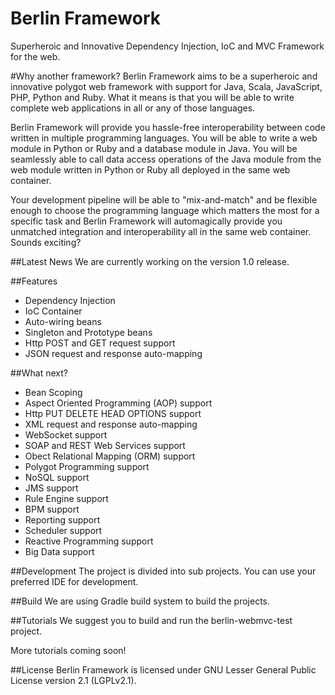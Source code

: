 # Berlin Framework
Superheroic and Innovative Dependency Injection, IoC and MVC Framework for the web. 

#Why another framework?
Berlin Framework aims to be a superheroic and innovative polygot web framework with support for Java, Scala, JavaScript, PHP, Python and Ruby. What it means is that you will be able to write complete web applications in all or any of those languages.

Berlin Framework will provide you hassle-free interoperability between code written in multiple programming languages. You will be able to write a web module in Python or Ruby and a database module in Java. You will be seamlessly able to call data access operations of the Java module from the web module written in Python or Ruby all deployed in the same web container. 

Your development pipeline will be able to "mix-and-match" and be flexible enough to choose the programming language which matters the most for a specific task and Berlin Framework will automagically provide you unmatched integration and interoperability all in the same web container. Sounds exciting?

##Latest News
We are currently working on the version 1.0 release.

##Features
* Dependency Injection
* IoC Container
* Auto-wiring beans
* Singleton and Prototype beans
* Http POST and GET request support
* JSON request and response auto-mapping

##What next?
* Bean Scoping
* Aspect Oriented Programming (AOP) support
* Http PUT DELETE HEAD OPTIONS support
* XML request and response auto-mapping
* WebSocket support
* SOAP and REST Web Services support
* Obect Relational Mapping (ORM) support
* Polygot Programming support
* NoSQL support
* JMS support
* Rule Engine support
* BPM support
* Reporting support
* Scheduler support
* Reactive Programming support
* Big Data support

##Development
The project is divided into sub projects. You can use your preferred IDE for development.

##Build
We are using Gradle build system to build the projects. 

##Tutorials
We suggest you to build and run the berlin-webmvc-test project.

More tutorials coming soon!

##License
Berlin Framework is licensed under GNU Lesser General Public License version 2.1 (LGPLv2.1). 
